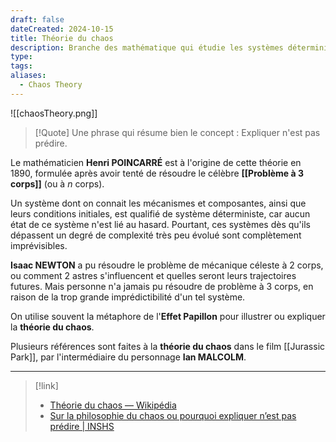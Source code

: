 ```yaml
---
draft: false
dateCreated: 2024-10-15
title: Théorie du chaos
description: Branche des mathématique qui étudie les systèmes déterministes sensibles aux conditions initiales.
type: 
tags: 
aliases:
  - Chaos Theory
---
```

![[chaosTheory.png]]

> [!Quote] Une phrase qui résume bien le concept :
> Expliquer n'est pas prédire. 

Le mathématicien **Henri POINCARRÉ** est à l'origine de cette théorie en 1890, formulée après avoir tenté de résoudre le célèbre **[[Problème à 3 corps]]** (ou à *n* corps).

Un système dont on connait les mécanismes et composantes, ainsi que leurs conditions initiales, est qualifié de système déterministe, car aucun état de ce système n'est lié au hasard. Pourtant, ces systèmes dès qu'ils dépassent un degré de complexité très peu évolué sont complètement imprévisibles. 

**Isaac NEWTON** a pu résoudre le problème de mécanique céleste à 2 corps, ou comment 2 astres s'influencent et quelles seront leurs trajectoires futures. Mais personne n'a jamais pu résoudre de problème à 3 corps, en raison de la trop grande imprédictibilité d'un tel système. 

On utilise souvent la métaphore de l'**Effet Papillon** pour illustrer ou expliquer la **théorie du chaos**. 

Plusieurs références sont faites à la **théorie du chaos** dans le film [[Jurassic Park]], par l'intermédiaire du personnage **Ian MALCOLM**. 


---

> [!link]
> - [Théorie du chaos — Wikipédia](https://fr.wikipedia.org/wiki/Th%C3%A9orie_du_chaos?useskin=vector#Quelques_exemples)
> - [Sur la philosophie du chaos ou pourquoi expliquer n’est pas prédire | INSHS](https://www.inshs.cnrs.fr/fr/cnrsinfo/sur-la-philosophie-du-chaos-ou-pourquoi-expliquer-nest-pas-predire)

